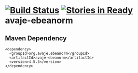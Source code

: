 [![Build Status](https://travis-ci.org/atsid/avaje-ebeanorm.svg?branch=master)](https://travis-ci.org/atsid/avaje-ebeanorm)
[![Stories in Ready](https://badge.waffle.io/ebean-orm/avaje-ebeanorm.png?label=ready&title=Ready)](https://waffle.io/ebean-orm/avaje-ebeanorm)
avaje-ebeanorm
==============

Maven Dependency
----------------
    <dependency>
      <groupId>org.avaje.ebeanorm</groupId>
      <artifactId>avaje-ebeanorm</artifactId>
      <version>4.5.3</version>
    </dependency>
    
